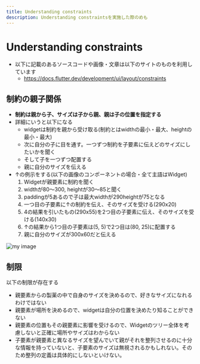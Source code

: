 ```yaml
---
title: Understanding constraints
description: Understanding constraintsを実施した際のめも
---
```

# Understanding constraints
- 以下に記載のあるソースコードや画像・文章は以下のサイトのものを利用しています
    - https://docs.flutter.dev/development/ui/layout/constraints

## 制約の親子関係
- **制約は親から子、サイズは子から親、親は子の位置を指定する**
- 詳細にいうと以下になる
  - widgetは制約を親から受け取る(制約とはwidthの最小・最大、heightの最小・最大)
  - 次に自分の子に目を通す。一つずつ制約を子要素に伝えどのサイズにしたいかを聞く
  - そして子を一つずつ配置する
  - 親に自分のサイズを伝える
- ↑の例示をする(以下の画像のコンポーネントの場合・全て主語はWidget)
  1. Widgetが親要素に制約を聞く
  2. widthが80〜300, heightが30〜85と聞く
  3. paddingが5あるので子は最大widthが290heightが75となる
  4. 一つ目の子要素に↑の制約を伝え、そのサイズを受ける(290x20)
  5. 4の結果を引いたもの(290x55)を2つ目の子要素に伝え、そのサイズを受ける(140x30)
  6. ↑の結果から1つ目の子要素は(5, 5)で2つ目は(80, 25)に配置する
  7. 親に自分のサイズが300x60だと伝える

![my image](/img/flutter/6_1.png)

## 制限
以下の制限が存在する
- 親要素からの製薬の中で自身のサイズを決めるので、好きなサイズになれるわけではない
- 親要素が場所を決めるので、widgetは自分の位置を決めたり知ることができない
- 親要素の位置もその親要素に影響を受けるので、Widgetのツリー全体を考慮しないと正確に場所やサイズはわからない
- 子要素が親要素と異なるサイズを望んでいて親がそれを整列させるのに十分な情報を持っていないと、子要素のサイズは無視されるかもしれない。そのため整列の定義は具体的にしないといけない。
